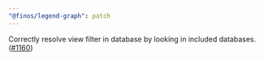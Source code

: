```yaml
---
"@finos/legend-graph": patch
---
```


Correctly resolve view filter in database by looking in included databases. ([#1160](https://github.com/finos/legend-studio/issues/1160))